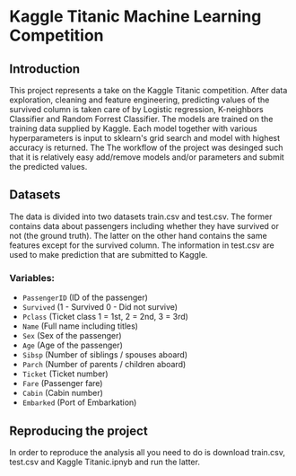 # Kaggle Titanic Machine Learning Competition

## Introduction
This project represents a take on the Kaggle Titanic competition. After data exploration, cleaning and feature engineering, predicting values of the survived column is taken care of by Logistic regression, K-neighbors Classifier and Random Forrest Classifier. The models are trained on the training data supplied by Kaggle. Each model together with various hyperparameters is input to sklearn's grid search and model with highest accuracy is returned. The The workflow of the project was desinged such that it is relatively easy add/remove models and/or parameters and submit the predicted values.

## Datasets
The data is divided into two datasets train.csv and test.csv. The former contains data about passengers including whether they have survived or not (the ground truth). The latter on the other hand contains the same features except for the survived column. The information in test.csv are used to make prediction that are submitted to Kaggle.

### Variables:
- `PassengerID` (ID of the passenger)
- `Survived` (1 - Survived 0 - Did not survive)
- `Pclass`	(Ticket class	1 = 1st, 2 = 2nd, 3 = 3rd)
- `Name` (Full name including titles)
- `Sex` (Sex of the passenger)
- `Age` (Age of the passenger)
- `Sibsp` (Number of siblings / spouses aboard)
- `Parch` (Number of parents / children aboard)
- `Ticket` (Ticket number)
- `Fare` (Passenger fare)
- `Cabin` (Cabin number)
- `Embarked` (Port of Embarkation)

## Reproducing the project
In order to reproduce the analysis all you need to do is download train.csv, test.csv and Kaggle Titanic.ipnyb and run the latter.
